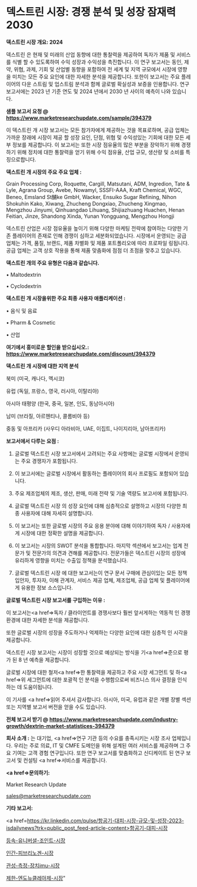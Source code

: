 # 덱스트린 시장: 경쟁 분석 및 성장 잠재력 2030

<strong>덱스트린 시장 개요: 2024</strong>

덱스트린 은 현재 및 미래의 산업 동향에 대한 통찰력을 제공하여 독자가 제품 및 서비스를 식별 할 수 있도록하여 수익 성장과 수익성을 촉진합니다. 이 연구 보고서는 동인, 제약, 위협, 과제, 기회 및 산업별 동향을 포함하여 전 세계 및 지역 규모에서 시장에 영향을 미치는 모든 주요 요인에 대한 자세한 분석을 제공합니다. 또한이 보고서는 주요 플레이어의 다운 스트림 및 업스트림 분석과 함께 글로벌 확실성과 보증을 인용합니다. 연구 보고서에는 2023 년 기준 연도 및 2024 년에서 2030 년 사이의 예측이 나와 있습니다.



<strong>샘플 보고서 요청 @ <a href=https://www.marketresearchupdate.com/sample/394379>https://www.marketresearchupdate.com/sample/394379</a></strong>

이 덱스트린 개 시장 보고서는 모든 참가자에게 제공하는 것을 목표로하며, 공급 업체는 가까운 장래에 시장이 제공 할 성장 요인, 단점, 위협 및 수익성있는 기회에 대한 모든 세부 정보를 제공합니다. 이 보고서는 또한 시장 점유율의 많은 부분을 장악하기 위해 경쟁하기 위해 정치에 대한 통찰력을 얻기 위해 수익 점유율, 산업 규모, 생산량 및 소비를 특징으로합니다.



<strong>덱스트린 개 시장의 주요 주요 업체 :</strong>

Grain Processing Corp, Roquette, Cargill, Matsutani, ADM, Ingredion, Tate & Lyle, Agrana Group, Avebe, Nowamyl, SSSFI-AAA, Kraft Chemical, WGC, Beneo, Emsland St酺ke GmbH, Wacker, Ensuiko Sugar Refining, Nihon Shokuhin Kako, Xiwang, Zhucheng Dongxiao, Zhucheng Xingmao, Mengzhou Jinyumi, Qinhuangdao Lihuang, Shijiazhuang Huachen, Henan Feitian, Jinze, Shandong Xinda, Yunan Yongguang, Mengzhou Hongji

덱스트린 산업은 시장 점유율을 높이기 위해 다양한 마케팅 전략에 참여하는 다양한 기존 플레이어의 존재로 인해 경쟁이 심하고 세분화되었습니다. 시장에서 운영되는 공급 업체는 가격, 품질, 브랜드, 제품 차별화 및 제품 포트폴리오에 따라 프로파일 링됩니다. 공급 업체는 고객 상호 작용을 통해 제품 맞춤화에 점점 더 초점을 맞추고 있습니다.



<strong>덱스트린 개의 주요 유형은 다음과 같습니다.</strong>

• Maltodextrin

• Cyclodextrin



<strong>덱스트린 개 시장을위한 주요 최종 사용자 애플리케이션 :</strong>

• 음식 및 음료

• Pharm & Cosmetic

• 산업



<strong>여기에서 흥미로운 할인을 받으십시오.: <a href=https://www.marketresearchupdate.com/discount/394379>https://www.marketresearchupdate.com/discount/394379</a></strong>



<strong>덱스트린 개 시장에 대한 지역 분석</strong>

북미 (미국, 캐나다, 멕시코)

유럽 (독일, 프랑스, 영국, 러시아, 이탈리아)

아시아 태평양 (한국, 중국, 일본, 인도, 동남아시아)

남미 (브라질, 아르헨티나, 콜롬비아 등)

중동 및 아프리카 (사우디 아라비아, UAE, 이집트, 나이지리아, 남아프리카)



<strong>보고서에서 다루는 요점 :</strong>

1. 글로벌 덱스트린 시장 보고서에서 고려되는 주요 사항에는 글로벌 시장에서 운영되는 주요 경쟁자가 포함됩니다.

2. 이 보고서에는 글로벌 시장에서 활동하는 플레이어의 회사 프로필도 포함되어 있습니다.

3. 주요 제조업체의 제조, 생산, 판매, 미래 전략 및 기술 역량도 보고서에 포함됩니다.

4. 글로벌 덱스트린 시장 의 성장 요인에 대해 심층적으로 설명하고 시장의 다양한 최종 사용자에 대해 자세히 설명합니다.

5. 이 보고서는 또한 글로벌 시장의 주요 응용 분야에 대해 이야기하여 독자 / 사용자에게 시장에 대한 정확한 설명을 제공합니다.

6. 이 보고서는 시장의 SWOT 분석을 통합합니다. 마지막 섹션에서 보고서는 업계 전문가 및 전문가의 의견과 견해를 제공합니다. 전문가들은 덱스트린 시장의 성장에 유리하게 영향을 미치는 수출입 정책을 분석했습니다.

7. 글로벌 덱스트린 시장 에 대한 보고서는이 연구 문서 구매에 관심이있는 모든 정책 입안자, 투자자, 이해 관계자, 서비스 제공 업체, 제조업체, 공급 업체 및 플레이어에게 유용한 정보 소스입니다.



<strong>글로벌 덱스트린 시장 보고서를 구입하는 이유 :</strong>

이 보고서는<a href=>독자 / 클</a>라이언트를 경쟁사보다 훨씬 앞서게하는 역동적 인 경쟁 환경에 대한 자세한 분석을 제공합니다.

또한 글로벌 시장의 성장을 주도하거나 억제하는 다양한 요인에 대한 심층적 인 시각을 제공합니다.

덱스트린 시장 보고서는 시장이 성장할 것으로 예상되는 방식을 기<a href=>준으로</a> 평가 된 8 년 예측을 제공합니다.

글로벌 시장에 대한 철저<a href=>한 통찰력</a>을 제공하고 주요 시장 세그먼트 및 하<a href=>위 세그</a>먼트에 대한 포괄적 인 분석을 수행함으로써 비즈니스 의사 결정을 인식하는 데 도움이됩니다.

이 기사를 <a href=>읽어 주</a>셔서 감사합니다. 아시아, 미국, 유럽과 같은 개별 장별 섹션 또는 지역별 보고서 버전을 얻을 수도 있습니다.



<strong>전체 보고서 받기 @ <a href=https://www.marketresearchupdate.com/industry-growth/dextrin-market-statistices-394379>https://www.marketresearchupdate.com/industry-growth/dextrin-market-statistices-394379</a></strong>



<strong>회사 소개 :</strong>
는 대기업, <a href=>연구 기</a>관 등의 수요를 충족시키는 시장 조사 업체입니다. 우리는 주로 의료, IT 및 CMFE 도메인을 위해 설계된 여러 서비스를 제공하며 그 주요 기여는 고객 경험 연구입니다. 또한 연구 보고서를 맞춤화하고 신디케이트 된 연구 보고서 및 컨설팅 <a href=>서비</a>스를 제공합니다.



<strong><a href=>문의하기:</a></strong>

Market Research Update

sales@marketresearchupdate.com



<strong>기타 보고서:</strong>

<a href=https://kr.linkedin.com/pulse/항공기-대피-시장-규모-및-성장-2023-isdailynews?trk=public_post_feed-article-content>항공기-대피-시장</a>

<a href=https://www.linkedin.com/pulse/등속-유니버셜-조인트-시장-현재-및-미래-성장-2029-analytics-alchemy-360-analysis/>등속-유니버셜-조인트-시장</a>

<a href=https://www.linkedin.com/pulse/인간-피브리노겐-시장-세분화-연구-및-목표-고객2029년-consumer-connection-chronicles-24--paulf/>인간-피브리노겐-시장</a>

<a href=https://www.linkedin.com/pulse/관성-측정-장치imu-시장-동향-및-성장-전망-trend-tracking-tips-360-analysis-pkwof/>관성-측정-장치imu-시장</a>

<a href=https://www.linkedin.com/pulse/제한-엔도뉴클레아제-시장-세분화-연구-및-목표-고객2030년-isdailynews-awsqc/>제한-엔도뉴클레아제-시장</a>"
